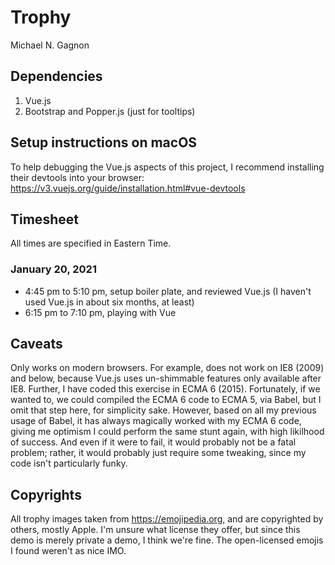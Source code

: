 # Trophy

Michael N. Gagnon

## Dependencies

1. Vue.js
2. Bootstrap and Popper.js (just for tooltips)

## Setup instructions on macOS

To help debugging the Vue.js aspects of this project, I recommend installing their devtools into your browser: https://v3.vuejs.org/guide/installation.html#vue-devtools



## Timesheet

All times are specified in Eastern Time.

### January 20, 2021

- 4:45 pm to 5:10 pm, setup boiler plate, and reviewed Vue.js (I haven't used Vue.js in about six months, at least)
- 6:15 pm to 7:10 pm, playing with Vue

## Caveats

Only works on modern browsers. For example, does not work on IE8 (2009) and below, because Vue.js uses un-shimmable features only available after IE8. Further, I have coded this exercise in ECMA 6 (2015). Fortunately, if we wanted to, we could compiled the ECMA 6 code to ECMA 5, via Babel, but I omit that step here, for simplicity sake. However, based on all my previous usage of Babel, it has always magically worked with my ECMA 6 code, giving me optimism I could perform the same stunt again, with high likilhood of success. And even if it were to fail, it would probably not be a fatal problem; rather, it would probably just require some tweaking, since my code isn't particularly funky.

## Copyrights

All trophy images taken from https://emojipedia.org, and are copyrighted by others, mostly Apple. I'm unsure what license they offer, but since this demo is merely private a demo, I think we're fine. The open-licensed emojis I found weren't as nice IMO.
